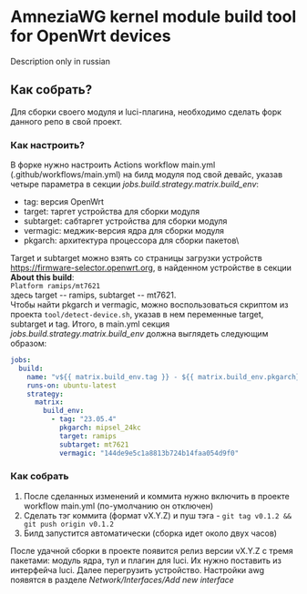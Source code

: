 # AmneziaWG kernel module build tool for OpenWrt devices
Description only in russian
## Как собрать?
Для сборки своего модуля и luci-плагина, необходимо сделать форк данного репо в свой проект. 
### Как настроить?
В форке нужно настроить Actions workflow main.yml (.github/workflows/main.yml) на билд модуля под свой девайс, 
указав четыре параметра в секции *jobs.build.strategy.matrix.build_env*:
- tag: версия OpenWrt
- target: таргет устройства для сборки модуля
- subtarget: сабтаргет устройства для сборки модуля
- vermagic: меджик-версия ядра для сборки модуля
- pkgarch: архитектура процессора для сборки пакетов\

Target и subtarget можно взять со страницы загрузки устройств <https://firmware-selector.openwrt.org>, в найденном устройстве в секции __About this build__:\
``
Platform ramips/mt7621
``\
здесь target -- ramips, subtarget -- mt7621.\
Чтобы найти pkgarch и vermagic, можно воспользоваться скриптом из проекта ``tool/detect-device.sh``, указав в нем переменные target, subtarget и tag.
Итого, в main.yml секция *jobs.build.strategy.matrix.build_env* должна выглядеть следующим образом:
```yml
jobs:
  build:
    name: "v${{ matrix.build_env.tag }} - ${{ matrix.build_env.pkgarch}} :: ${{ matrix.build_env.target}}/${{ matrix.build_env.subtarget}} build"
    runs-on: ubuntu-latest
    strategy:
      matrix:
        build_env:
          - tag: "23.05.4"
            pkgarch: mipsel_24kc
            target: ramips
            subtarget: mt7621
            vermagic: "144de9e5c1a8813b724b14faa054d9f0"
```
### Как собрать
1. После сделанных изменений и коммита нужно включить в проекте workflow main.yml (по-умолчанию он отключен)
2. Сделать тэг коммита (формат vX.Y.Z) и пуш тэга  - ``git tag v0.1.2 && git push origin v0.1.2``
3. Билд запустится автоматически (сборка идет около двух часов)

После удачной сборки в проекте появится релиз версии vX.Y.Z с тремя пакетами: модуль ядра, тул и плагин для luci. Их нужно поставить из интерфейча luci. Далее перегрузить устройство.
Настройки awg появятся в разделе *Network/Interfaces/Add new interface*
